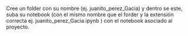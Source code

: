 Cree un folder con su nombre (ej. juanito_perez_Gacia) y dentro se este, 
suba su notebook (con el mismo nombre que el forder y la extensión correcta ej. juanito_perez_Gacia.ipynb ) con el notebook asociado al proyecto.
